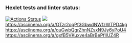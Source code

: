 ### Hexlet tests and linter status:
[![Actions Status](https://github.com/Nomade1984/frontend-project-44/actions/workflows/hexlet-check.yml/badge.svg)](https://github.com/Nomade1984/frontend-project-44/actions)
<a href="https://codeclimate.com/github/Nomade1984/frontend-project-44/maintainability"><img src="https://api.codeclimate.com/v1/badges/025377ceaaccb91c88fe/maintainability" /></a>
https://asciinema.org/a/OTzr2ogPf3GbwdNWfzWTPD4kg
https://asciinema.org/a/ouGwbQgrZhnNZsxN9Jy6yPoU4
https://asciinema.org/a/gxfB5VKuxve4aBrBePfIlUZ4R
